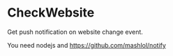 # CheckWebsite
Get push notification on website change event.

You need nodejs and https://github.com/mashlol/notify
